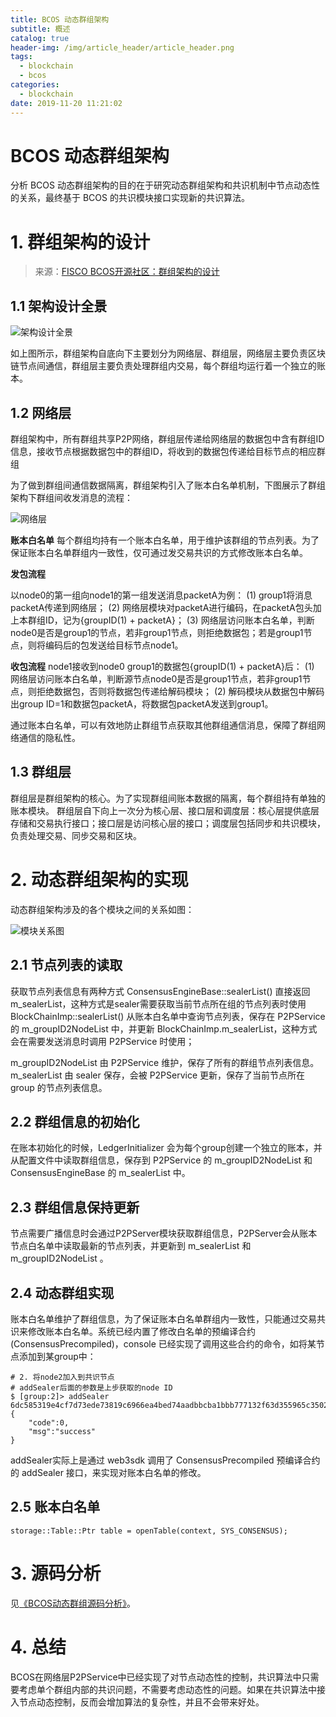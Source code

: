 ```yaml
---
title: BCOS 动态群组架构
subtitle: 概述
catalog: true
header-img: /img/article_header/article_header.png
tags:
  - blockchain
  - bcos
categories:
  - blockchain
date: 2019-11-20 11:21:02
---
```


# BCOS 动态群组架构
分析 BCOS 动态群组架构的目的在于研究动态群组架构和共识机制中节点动态性的关系，最终基于 BCOS 的共识模块接口实现新的共识算法。

# 1. 群组架构的设计

> 来源：[FISCO BCOS开源社区：群组架构的设计](https://mp.weixin.qq.com/s?__biz=MzU5NTg0MjA4MA==&mid=2247483919&idx=1&sn=035d336c6888fa87eec1e579d7b503d1&scene=19#wechat_redirect)

## 1.1 架构设计全景

![架构设计全景](https://gitee.com/JP6907/Pic/raw/master/bcos/group-architecture.png)

如上图所示，群组架构自底向下主要划分为网络层、群组层，网络层主要负责区块链节点间通信，群组层主要负责处理群组内交易，每个群组均运行着一个独立的账本。

## 1.2 网络层

群组架构中，所有群组共享P2P网络，群组层传递给网络层的数据包中含有群组ID信息，接收节点根据数据包中的群组ID，将收到的数据包传递给目标节点的相应群组

为了做到群组间通信数据隔离，群组架构引入了账本白名单机制，下图展示了群组架构下群组间收发消息的流程：

![网络层](https://gitee.com/JP6907/Pic/raw/master/bcos/arcitecture-network.png)

**账本白名单**
每个群组均持有一个账本白名单，用于维护该群组的节点列表。为了保证账本白名单群组内一致性，仅可通过发交易共识的方式修改账本白名单。

**发包流程**

以node0的第一组向node1的第一组发送消息packetA为例：
(1) group1将消息packetA传递到网络层；
(2) 网络层模块对packetA进行编码，在packetA包头加上本群组ID，记为{groupID(1) + packetA}；
(3) 网络层访问账本白名单，判断node0是否是group1的节点，若非group1节点，则拒绝数据包；若是group1节点，则将编码后的包发送给目标节点node1。

**收包流程**
node1接收到node0 group1的数据包{groupID(1) + packetA}后：
(1) 网络层访问账本白名单，判断源节点node0是否是group1节点，若非group1节点，则拒绝数据包，否则将数据包传递给解码模块；
(2) 解码模块从数据包中解码出group ID=1和数据包packetA，将数据包packetA发送到group1。

通过账本白名单，可以有效地防止群组节点获取其他群组通信消息，保障了群组网络通信的隐私性。

## 1.3 群组层

群组层是群组架构的核心。为了实现群组间账本数据的隔离，每个群组持有单独的账本模块。
群组层自下向上一次分为核心层、接口层和调度层：核心层提供底层存储和交易执行接口；接口层是访问核心层的接口；调度层包括同步和共识模块，负责处理交易、同步交易和区块。

# 2. 动态群组架构的实现
动态群组架构涉及的各个模块之间的关系如图：

![模块关系图](https://gitee.com/JP6907/Pic/raw/master/bcos/model.png)

## 2.1 节点列表的读取
获取节点列表信息有两种方式
ConsensusEngineBase::sealerList()  直接返回 m_sealerList，这种方式是sealer需要获取当前节点所在组的节点列表时使用
BlockChainImp::sealerList()   从账本白名单中查询节点列表，保存在 P2PService 的 m_groupID2NodeList 中，并更新 BlockChainImp.m_sealerList，这种方式会在需要发送消息时调用 P2PService 时使用；

m_groupID2NodeList 由 P2PService 维护，保存了所有的群组节点列表信息。
m_sealerList 由 sealer 保存，会被 P2PService 更新，保存了当前节点所在 group 的节点列表信息。

## 2.2 群组信息的初始化
在账本初始化的时候，LedgerInitializer 会为每个group创建一个独立的账本，并从配置文件中读取群组信息，保存到 P2PService  的 m_groupID2NodeList 和 ConsensusEngineBase 的 m_sealerList 中。

## 2.3 群组信息保持更新
节点需要广播信息时会通过P2PServer模块获取群组信息，P2PServer会从账本节点白名单中读取最新的节点列表，并更新到 m_sealerList 和 m_groupID2NodeList 。

## 2.4 动态群组实现
账本白名单维护了群组信息，为了保证账本白名单群组内一致性，只能通过交易共识来修改账本白名单。系统已经内置了修改白名单的预编译合约(ConsensusPrecompiled)，console 已经实现了调用这些合约的命令，如将某节点添加到某group中：


```shell
# 2. 将node2加入到共识节点
# addSealer后面的参数是上步获取的node ID
$ [group:2]> addSealer 6dc585319e4cf7d73ede73819c6966ea4bed74aadbbcba1bbb777132f63d355965c3502bed7a04425d99cdcfb7694a1c133079e6d9b0ab080e3b874882b95ff4
{
    "code":0,
    "msg":"success"
}
```

addSealer实际上是通过 web3sdk 调用了 ConsensusPrecompiled 预编译合约的 addSealer 接口，来实现对账本白名单的修改。

## 2.5 账本白名单

```shell
storage::Table::Ptr table = openTable(context, SYS_CONSENSUS);
```

# 3. 源码分析
见[《BCOS动态群组源码分析》](http://zhoujiapeng.top/blockchain/bcos-group-architecture-code/)。

# 4. 总结
BCOS在网络层P2PService中已经实现了对节点动态性的控制，共识算法中只需要考虑单个群组内部的共识问题，不需要考虑动态性的问题。如果在共识算法中接入节点动态控制，反而会增加算法的复杂性，并且不会带来好处。